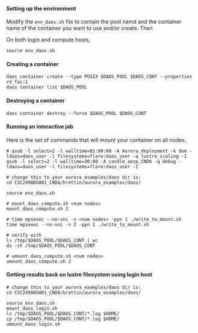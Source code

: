 #### Setting up the environment

Modify the ```env_daos.sh``` file to contain the pool namd and the container name of the container you want to use and/or create. Then

On both login and compute hosts, 

	source env_daos.sh


#### Creating a container

	daos container create --type POSIX $DAOS_POOL $DAOS_CONT --properties rd_fac:1
	daos container list $DAOS_POOL
	

#### Destroying a container

	daos container destroy --force $DAOS_POOL $DAOS_CONT



#### Running an interactive job

Here is the set of commands that will mount your container on all nodes.

```
# qsub -l select=2 -l walltime=01:00:00 -A Aurora_deployment -k doe -ldaos=daos_user -l filesystems=flare:daos_user -q lustre_scaling -I
qsub -l select=2 -l walltime=30:00 -A candle_aesp_CNDA -q debug -ldaos=daos_user -l filesystems=flare:daos_user -I
```

```
# change this to your aurora_examples/daos dir is:
cd CSC249ADOA01_CNDA/brettin/aurora_examples/daos/
```

```
source env_daos.sh 

# mount_daos_compute.sh <num nodes>
mount_daos_compute.sh 2

# time mpiexec --no-vni -n <num nodes> -ppn 1 ./write_to_mount.sh
time mpiexec --no-vni -n 2 -ppn 1 ./write_to_mount.sh

# verify with
ls /tmp/$DAOS_POOL/$DAOS_CONT | wc
du -sh /tmp/$DAOS_POOL/$DAOS_CONT
```

```
# umount_daos_compute.sh <num nodes>
umount_daos_compute.sh 2
```

#### Getting results back on lustre filesystem using login host
```
# change this to your aurora_examples/daos dir is:
cd CSC249ADOA01_CNDA/brettin/aurora_examples/daos/
```
```
source env_daos.sh
mount_daos_login.sh
ls /tmp/$DAOS_POOL/$DAOS_CONT/*.log $HOME/
cp /tmp/$DAOS_POOL/$DAOS_CONT/*.log $HOME/
umount_daos_login.sh 
```


